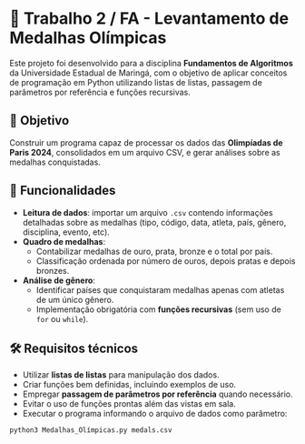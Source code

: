# 🏅 Trabalho 2 / FA - Levantamento de Medalhas Olímpicas  

Este projeto foi desenvolvido para a disciplina **Fundamentos de Algoritmos** da Universidade Estadual de Maringá, com o objetivo de aplicar conceitos de programação em Python utilizando listas de listas, passagem de parâmetros por referência e funções recursivas.  

## 🎯 Objetivo  
Construir um programa capaz de processar os dados das **Olimpíadas de Paris 2024**, consolidados em um arquivo CSV, e gerar análises sobre as medalhas conquistadas.  

## 🔧 Funcionalidades  
- **Leitura de dados**: importar um arquivo `.csv` contendo informações detalhadas sobre as medalhas (tipo, código, data, atleta, país, gênero, disciplina, evento, etc).  
- **Quadro de medalhas**:  
  - Contabilizar medalhas de ouro, prata, bronze e o total por país.  
  - Classificação ordenada por número de ouros, depois pratas e depois bronzes.  
- **Análise de gênero**:  
  - Identificar países que conquistaram medalhas apenas com atletas de um único gênero.  
  - Implementação obrigatória com **funções recursivas** (sem uso de `for` ou `while`).  

## 🛠️ Requisitos técnicos  
- Utilizar **listas de listas** para manipulação dos dados.  
- Criar funções bem definidas, incluindo exemplos de uso.  
- Empregar **passagem de parâmetros por referência** quando necessário.  
- Evitar o uso de funções prontas além das vistas em sala.  
- Executar o programa informando o arquivo de dados como parâmetro:  

```bash
python3 Medalhas_Olímpicas.py medals.csv
